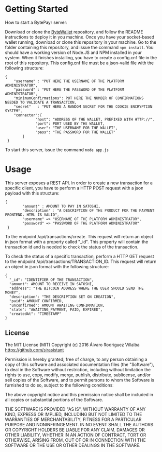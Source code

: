 # Getting Started

How to start a BytePayr server:

Download or clone the [ByteWallet](https://github.com/sirasistant/ByteWallet) repository, and follow the README instructions to deploy it in you machine.
Once you have your socket-based wallet running, download or clone this repository in your machine.
Go to the folder containing this repository, and issue the command `npm install`. You should have a working version of Node.JS and NPM installed in your system.
When it finishes installing, you have to create a config.cnf file in the root of this repository. This config.cnf file must be a json-valid file with the following structure:

```
{
 	"username" : "PUT HERE THE USERNAME OF THE PLATFORM ADMINISTRATOR",
 	"password" : "PUT HERE THE PASSWORD OF THE PLATFORM ADMINISTRATOR",
 	"minimumConfirmations": PUT HERE THE NUMBER OF CONFIRMATIONS NEEDED TO VALIDATE A TRANSACTION,
 	"secret"   : "PUT HERE A RANDOM SECRET FOR THE COOKIE ENCRYPTION SYSTEM",
 	"connector":{
     	      "host": "ADDRESS OF THE WALLET, PREFIXED WITH HTTP://",
     	      "port": PORT USED BY THE WALLET,
     	      "user": "THE USERNAME FOR THE WALLET",
     	      "pass": "THE PASSWORD FOR THE WALLET"
     	}
 }
```

To start this server, issue the command `node app.js`

# Usage

This server exposes a REST API. In order to create a new transaction for a specific client, you have to perform a HTTP POST request with a json payload with this structure:

```
{
        "amount" : AMOUNT TO PAY IN SATOSHI,
        "description" : "A DESCRIPTION OF THE PRODUCT FOR THE PAYMENT FRONTEND. HTML IS VALID",
        "username" => "USERNAME OF THE PLATFORM ADMINISTRATOR",
        "password" => "PASSWORD OF THE PLATFORM ADMINISTRATOR"
 }
```
To the endpoint /api/transactions/create. This request will return an object in json format with a property called "_id". This property will contain the transaction id and is needed to check the status of the transaction.

To check the status of a specific transaction, perform a HTTP GET request to the endpoint /api/transactions/TRANSACTION_ID. This request will return an object in json format with the following structure:
```
{
  "_id": "IDENTIFIER OF THE TRANSACTION",
  "amount": AMOUNT TO RECEIVE IN SATOSHI,
  "address": "THE BITCOIN ADDRESS WHERE THE USER SHOULD SEND THE MONEY",
  "description": "THE DESCRIPTION SET ON CREATION",
  "paid": AMOUNT CONFIRMED,
  "unconfirmed": AMOUNT AWAITING CONFIRMATION,
  "state": "AWAITING_PAYMENT, PAID, EXPIRED",
  "createdAt": "TIMESTAMP"
}
```

## License

The MIT License (MIT)
Copyright (c) 2016 Álvaro Rodríguez Villalba https://github.com/sirasistant

Permission is hereby granted, free of charge, to any person obtaining a copy of this software and associated documentation files (the "Software"), to deal in the Software without restriction, including without limitation the rights to use, copy, modify, merge, publish, distribute, sublicense, and/or sell copies of the Software, and to permit persons to whom the Software is furnished to do so, subject to the following conditions:

The above copyright notice and this permission notice shall be included in all copies or substantial portions of the Software.

THE SOFTWARE IS PROVIDED "AS IS", WITHOUT WARRANTY OF ANY KIND, EXPRESS OR IMPLIED, INCLUDING BUT NOT LIMITED TO THE WARRANTIES OF MERCHANTABILITY, FITNESS FOR A PARTICULAR PURPOSE AND NONINFRINGEMENT. IN NO EVENT SHALL THE AUTHORS OR COPYRIGHT HOLDERS BE LIABLE FOR ANY CLAIM, DAMAGES OR OTHER LIABILITY, WHETHER IN AN ACTION OF CONTRACT, TORT OR OTHERWISE, ARISING FROM, OUT OF OR IN CONNECTION WITH THE SOFTWARE OR THE USE OR OTHER DEALINGS IN THE SOFTWARE.
